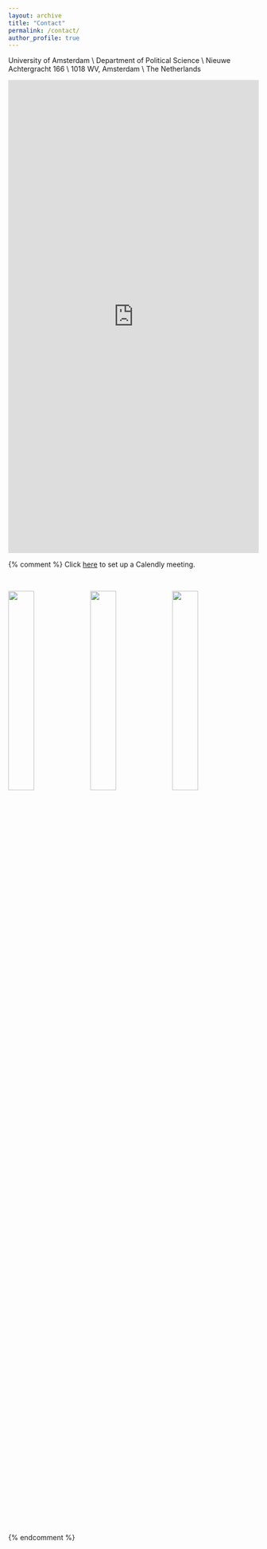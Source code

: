 ```yaml
---
layout: archive
title: "Contact"
permalink: /contact/
author_profile: true
---
```


University of Amsterdam \\
Department of Political Science \\
Nieuwe Achtergracht 166 \\
1018 WV, Amsterdam \\
The Netherlands 

<iframe src="https://calendly.com/trevor-incerti" width="100%" height="950" scrolling="no" frameborder="0"></iframe>

{% comment %}
Click [here](https://calendly.com/trevor-incerti/) to set up a Calendly meeting. 

&nbsp;

 <p float="left">
  <img src="https://www.trevorincerti.com/images/corruption.jpeg" width="32%" />
  <img src="https://www.trevorincerti.com/images/revolving_door.jpeg" width="32%" />
  <img src="https://www.trevorincerti.com/images/zoning.jpeg" width="32%" /> 
</p>

<!-- Calendly inline widget begin -->
<div class="calendly-inline-widget" data-url="https://calendly.com/trevor-incerti/30-minute-meetings" style="min-width:320px;height:630px;"></div>
<script type="text/javascript" src="https://assets.calendly.com/assets/external/widget.js" async></script>
<!-- Calendly inline widget end -->
{% endcomment %}
